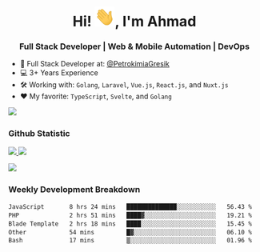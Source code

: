 <h1 align="center">Hi! <img src="https://raw.githubusercontent.com/ABSphreak/ABSphreak/master/gifs/Hi.gif" width="40px" />, I'm Ahmad</h1>

<h3 align="center">Full Stack Developer | Web & Mobile Automation | DevOps </h3>

- 🏢 Full Stack Developer at: [@PetrokimiaGresik](https://petrokimia-gresik.com)  
- 💻 3+ Years Experience  
- 🛠️ Working with: `Golang`, `Laravel`, `Vue.js`, `React.js`, and `Nuxt.js`  
- ❤️ My favorite: `TypeScript`, `Svelte`, and `Golang`

<img src="https://user-images.githubusercontent.com/73097560/115834477-dbab4500-a447-11eb-908a-139a6edaec5c.gif">
  
### Github Statistic
<p align="left">
<a href="https://github.com/ahmadlaiq97">
  <img height="180em" src="https://github-readme-stats-eight-theta.vercel.app/api?username=ahmadlaiq&show_icons=true&theme=algolia&include_all_commits=true&count_private=true"/>
  <img height="180em" src="https://github-readme-stats-eight-theta.vercel.app/api/top-langs/?username=ahmadlaiq&layout=compact&langs_count=8&theme=algolia"/>
</a>
</p>

<img src="https://user-images.githubusercontent.com/73097560/115834477-dbab4500-a447-11eb-908a-139a6edaec5c.gif">

### Weekly Development Breakdown
<!--START_SECTION:waka-->

```txt
JavaScript       8 hrs 24 mins   ██████████████░░░░░░░░░░░   56.43 %
PHP              2 hrs 51 mins   ████▓░░░░░░░░░░░░░░░░░░░░   19.21 %
Blade Template   2 hrs 18 mins   ████░░░░░░░░░░░░░░░░░░░░░   15.45 %
Other            54 mins         █▓░░░░░░░░░░░░░░░░░░░░░░░   06.10 %
Bash             17 mins         ▒░░░░░░░░░░░░░░░░░░░░░░░░   01.96 %
```

<!--END_SECTION:waka-->
